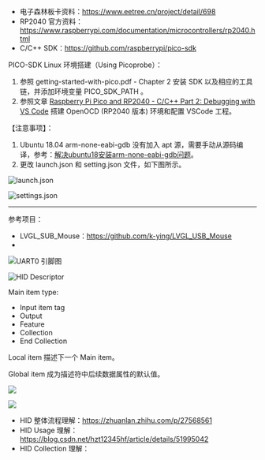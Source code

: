 

- 电子森林板卡资料：https://www.eetree.cn/project/detail/698
- RP2040 官方资料：https://www.raspberrypi.com/documentation/microcontrollers/rp2040.html
- C/C++ SDK：https://github.com/raspberrypi/pico-sdk



PICO-SDK Linux 环境搭建（Using Picoprobe）：

1. 参照 getting-started-with-pico.pdf - Chapter 2 安装 SDK 以及相应的工具链，并添加环境变量 PICO_SDK_PATH 。
2. 参照文章 [Raspberry Pi Pico and RP2040 - C/C++ Part 2: Debugging with VS Code](https://www.digikey.bg/en/maker/projects/raspberry-pi-pico-and-rp2040-cc-part-2-debugging-with-vs-code/470abc7efb07432b82c95f6f67f184c0) 搭建 OpenOCD (RP2040 版本) 环境和配置 VSCode 工程。

【注意事项】：

1. Ubuntu 18.04 arm-none-eabi-gdb 没有加入 apt 源，需要手动从源码编译，参考：[解决ubuntu18安装arm-none-eabi-gdb问题](https://zhuanlan.zhihu.com/p/134031693)。
2. 更改 launch.json 和 setting.json 文件，如下图所示。

![launch.json](https://gitee.com/jackis/blog-images/raw/master/images/image-20211229140516774.png)

![settings.json](https://gitee.com/jackis/blog-images/raw/master/images/image-20211229140615214.png)



----

参考项目：

- LVGL_SUB_Mouse：https://github.com/k-ying/LVGL_USB_Mouse
- 



![UART0 引脚图](https://gitee.com/jackis/blog-images/raw/master/images/image-20211225215958828.png)



![HID Descriptor](https://gitee.com/jackis/blog-images/raw/master/images/image-20211225230833406.png)



Main item type: 

- Input item tag
- Output
- Feature
- Collection
- End Collection

Local item 描述下一个 Main item。

Global item 成为描述符中后续数据属性的默认值。



![](https://gitee.com/jackis/blog-images/raw/master/images/image-20211226192824840.png)



![](https://gitee.com/jackis/blog-images/raw/master/images/image-20211227204248776.png)

- HID 整体流程理解：https://zhuanlan.zhihu.com/p/27568561
- HID Usage 理解：https://blog.csdn.net/hzt12345hf/article/details/51995042
- HID Collection 理解：

